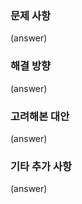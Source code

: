 ### 문제 사항

<!--
  어떤 문제가 있는지 명확하고 간결하게 설명해주세요.
-->

(answer)

### 해결 방향

<!--
  원하는 결과를 명확하고 간결하게 설명해주세요.
-->

(answer)

### 고려해본 대안

<!--
  시도하거나 조사해본 대안에 대해 설명해주세요.
-->

(answer)

### 기타 추가 사항

<!--
  더 제안할 것이 있다면 작성해주세요.
-->

(answer)
